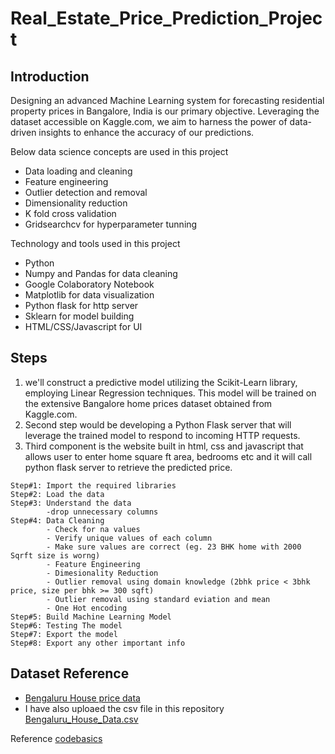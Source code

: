 # Real_Estate_Price_Prediction_Project
## Introduction

Designing an advanced Machine Learning system for forecasting residential property prices in Bangalore, India is our primary objective. Leveraging the dataset accessible on Kaggle.com, we aim to harness the power of data-driven insights to enhance the accuracy of our predictions.

Below data science concepts are used in this project
* Data loading and cleaning
* Feature engineering
* Outlier detection and removal
* Dimensionality reduction
* K fold cross validation
* Gridsearchcv for hyperparameter tunning


Technology and tools used in this project
* Python
* Numpy and Pandas for data cleaning
* Google Colaboratory Notebook
* Matplotlib for data visualization
* Python flask for http server
* Sklearn for model building
* HTML/CSS/Javascript for UI

## Steps
1. we'll construct a predictive model utilizing the Scikit-Learn library, employing Linear Regression techniques. This model will be trained on the extensive Bangalore home prices dataset obtained from Kaggle.com.
2. Second step would be developing a Python Flask server that will leverage the trained model to respond to incoming HTTP requests.
3. Third component is the website built in html, css and javascript that allows user to enter home square ft area, bedrooms etc and it will call python flask server to retrieve the predicted price. 

  ```
  Step#1: Import the required libraries
  Step#2: Load the data
  Step#3: Understand the data
          -drop unnecessary columns
  Step#4: Data Cleaning
          - Check for na values
          - Verify unique values of each column
          - Make sure values are correct (eg. 23 BHK home with 2000 Sqrft size is worng)
          - Feature Engineering
          - Dimesionality Reduction
          - Outlier removal using domain knowledge (2bhk price < 3bhk price, size per bhk >= 300 sqft)
          - Outlier removal using standard eviation and mean
          - One Hot encoding
  Step#5: Build Machine Learning Model
  Step#6: Testing The model
  Step#7: Export the model
  Step#8: Export any other important info
  ```

## Dataset Reference
* [Bengaluru House price data](https://www.kaggle.com/amitabhajoy/bengaluru-house-price-data)
* I have also uploaed the csv file in this repository [Bengaluru_House_Data.csv](Bengaluru_House_Data.csv)

Reference
[codebasics](https://youtu.be/rdfbcdP75KI)
